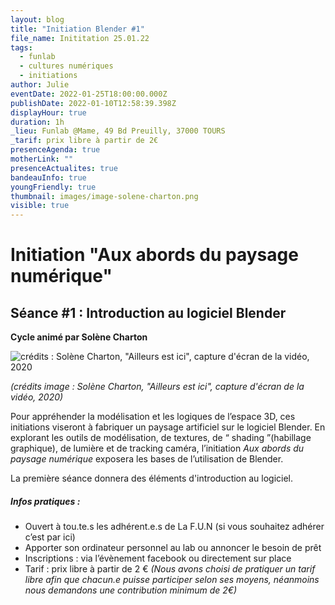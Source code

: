 ```yaml
---
layout: blog
title: "Initiation Blender #1"
file_name: Inititation 25.01.22
tags:
  - funlab
  - cultures numériques
  - initiations
author: Julie
eventDate: 2022-01-25T18:00:00.000Z
publishDate: 2022-01-10T12:58:39.398Z
displayHour: true
duration: 1h
_lieu: Funlab @Mame, 49 Bd Preuilly, 37000 TOURS
_tarif: prix libre à partir de 2€
presenceAgenda: true
motherLink: ""
presenceActualites: true
bandeauInfo: true
youngFriendly: true
thumbnail: images/image-solene-charton.png
visible: true
---
```

# Initiation "Aux abords du paysage numérique"

## Séance #1 : Introduction au logiciel Blender

**Cycle animé par Solène Charton**

![crédits : Solène Charton, "Ailleurs est ici", capture d'écran de la vidéo, 2020](images/image-solene-charton.png "crédits : Solène Charton, \"Ailleurs est ici\", capture d'écran de la vidéo, 2020")

*(crédits image : Solène Charton, "Ailleurs est ici", capture d'écran de la vidéo, 2020)*

Pour appréhender la modélisation et les logiques de l’espace 3D,
ces initiations viseront à fabriquer un paysage artificiel sur le logiciel Blender. 
En explorant les outils de modélisation, de textures, de “ shading ”(habillage graphique), de lumière et de tracking caméra, l’initiation *Aux abords du paysage numérique* exposera les bases de l’utilisation de Blender.

La première séance donnera des éléments d'introduction au logiciel.

##### Infos pratiques :

* Ouvert à tou.te.s les adhérent.e.s de La F.U.N (si vous souhaitez adhérer c’est par ici)
* Apporter son ordinateur personnel au lab ou annoncer le besoin de prêt
* Inscriptions : via l’évènement facebook ou directement sur place
* Tarif : prix libre à partir de 2 € *(Nous avons choisi de pratiquer un tarif libre afin que chacun.e puisse participer selon ses moyens, néanmoins nous demandons une contribution minimum de 2€)*